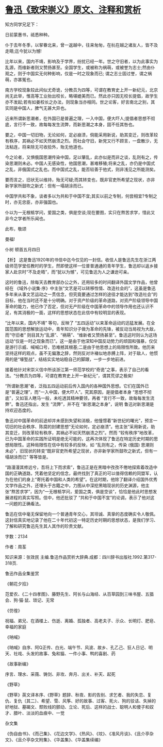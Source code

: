 # [鲁迅《致宋崇义》原文、注释和赏析](https://www.vrrw.net/wx/9443.html)

知方同学兄足下：

日前蒙惠书，祗悉种种。

仆于去年冬季，以挈眷北来，曾一返越中，往来匆匆，在杭在越之诸友人，皆不及走晤;迄今犹以为憾!

比年以来，国内不靖，影响及于学界，纷扰已经一年。世之守旧者，以为此事实为乱源，而维新者则又赞扬甚至。全国学生，或被称为祸萌，或被誉为志士;然由仆观之，则于中国实无何种影响，仅是一时之现象而已; 谓之志士固过誉，谓之祸萌，亦甚冤也。

南方学校现象较此间似尤奇诡，分教员为四等，可谓在教育史上开一新纪元，北京尚无此举，惟高等工业抬出校长，略堪媲美而已。然此亦只因无校长提倡，故学生亦不发起;若有如姜校长之办法，则现象当亦相同。世之论客，好言南北之别，其实同是中国人，脾气无甚大异也。

近来所谓新思潮者，在外国已是普遍之理，一入中国，便大吓人;提倡者思想不彻底，言行不一致，故每每发生流弊，而新思潮之本身，固不任其咎也。

要之，中国一切旧物，无论如何，定必崩溃，倘能采用新说，助其变迁，则改革较有秩序，其祸必不如天然崩溃之烈。而社会守旧，新党又行不顾言，一盘散沙，无法粘连，将来除无可收拾外，殆无他道也。

今之论者，又惧俄国思潮传染中国，足以肇乱，此亦似是而非之谈，乱则有之，传染思潮则未必。中国人无感染性，他国思潮，甚难移殖;将来之乱，亦仍是中国式之乱，非俄国式之乱也。而中国式之乱，能否较善于他式，则非浅见之所能测矣。

要而言之，旧状无以维持，殆无可疑;而其转变也，既非官吏所希望之现状，亦非新学家所鼓吹之新式：但有一塌胡涂而已。

中国学共和不象，谈者多以为共和于中国不宜;其实以前之专制，何尝相宜?专制之时，亦无忠臣，亦非强国也。

仆以为一无根柢学问，爱国之类，俱是空谈;现在要图，实只在熬苦求学，惜此又非今之学者所乐闻也。

此布，敬颂

曼福!

仆树 顿首五月四日



【析】 这是鲁迅1920年的书信中迄今仅见的一封信。收信人是鲁迅先生在浙江两级师范学堂任教时的学生，然即使这样一位普普通通的青年学生，鲁迅却以返乡接家人赴京时“不及走晤”，而“犹以为憾”，可见鲁迅为人之谦逊可亲。

这时的鲁迅，除每天去教育部办公之外，还用较多的时间翻译外国文学作品，他曾经在 《域外小说集·序》中主张“文艺是可以转移性情、改造社会的”，这虽是鲁迅多年来从事文艺运动之一贯信念，但究竟要通过怎样的途径才能达到“改造社会”的目标，他在当时还不是十分明确。对于资产阶级的革命道路，对资产阶级领导中国革命的能力，他已作了否定，但对无产阶级在中国革命中的领导作用也还认识不足，有其消极的一面，这样的思想状态在此信中有较明显的表现。

“比年以来，国内不靖” 等句，反映了 “五四运动”以来革命运动的迅猛发展。在全国范围的思想解放运动中，青年知识分子做为革命的先锋，被反动当局视为大敌，而“守旧者” 则目其为“乱源”、“祸萌”、“维新者又赞扬甚至”。鲁迅这时则认为这场运动“仅是一时之现象而已”。这一是由于他深知中国反动势力的顽固和强暴，仅仅是游行示威、喊喊口号，恐难撼其根基;二是由于他思想上的局限性所致。他历来坚持这样的观点，虽不无偏激之辞，然则反对许褚似地赤膊上阵，对于敌人，他惯用的是“壕堑战”，结结实实地站稳自己的脚跟，一步一步地前进。

接着他针对宋崇义信中所谈浙江第一师范学校的“奇诡”之事，表示了自己的看法。“分教员为四等，可谓在教育史上开一新纪元”，谓其荒谬之极矣!

“所谓新思潮”者，泛指五四运动前后传入国内的各种国外思想。它们在国外已是“普遍之理”，而“一入中国，便大吓人”。究其原因，是提倡者本身 “思想不彻底”，又如盲人瞎马一般，未吃透其精神要领，再者 “言行不一致，故每每发生流弊”。鲁迅还指出，发生 “流弊”，并不在 “新思潮之本身”，说明 鲁迅对新思潮是持欢迎态度的。

鲁迅对中国革命的前途却并未感到失望和消极，他憧憬着“新世纪的曙光”，预言一切旧的社会秩序、陈腐的封建思想“无论如何，定必崩溃”。他主张“采用新说，助其变迁，则改革较有秩序，其祸必不如天然崩溃之烈”。然而 “较有秩序”地改革，已为中国革命的实践所证明是绝无可能的，这再次体现了鲁迅在特定历史时期的思想局限性。这种局限性在信中有较多的反映，如 “乱则有之，传染 (俄国) 思潮则未必”，旧现状的转变“既非官吏所希望之现状，亦非新学家所鼓吹之新式，但有一塌胡涂而已” 等等皆是。

“路漫漫其修远兮，吾将上下而求索”，鲁迅正是在黑暗中孜孜不倦地探索着改造中国的正确道路，凭着他坚定的信念，最终找到了真正的可以值得信赖的同盟军，认为在他们的身上“寄托着中国和人类的希望”。在这时期，他除了翻译介绍国外优秀文学作品之外，还埋头于古籍之中，力图从中深挖黑暗现状的历史渊源，他主张“熬苦求学”，因为“一无根柢学问，爱国之类，俱是空谈”，恰恰是他此时思想发展进程的真实写照。信中，他还批驳了 “共和于中国不宜”的论调，表示了他对这一问题的正确看法。

鲁迅在信中毫无保留地向一个普通青年交心，其坦诚、真挚的态度确实令人敬佩。这封信真实地记录了他在二十年代初这一特定历史时期的思想状态，是我们学习、了解和研究鲁迅先生其人其作的珍贵文献。

字数：2134

作者：周荃

知识来源：张效民 主编.鲁迅作品赏析大辞典.成都：四川辞书出版社.1992.第317-318页.

鲁迅作品全集鉴赏

《朝花夕拾》

范爱农、《二十四孝图》、藤野先生、阿长与山海经、从百草园到三味书屋、五猖会、狗·猫·鼠、琐记、无常

《仿徨》

祝福、弟兄、在酒楼上、伤逝、离婚、孤独者、高老夫子、示众、长明灯、肥皂、幸福的家庭

《呐喊》

《呐喊》自序、阿Q正传、白光、端午节、风波、故乡、孔乙己、狂人日记、明天、社戏、头发的故事、兔和猫、一件小事、鸭的喜剧、药

《故事新编》

序言、理水、采薇、铸剑、非攻、奔月、出关、补天、起死

《野草》

《野草》英文译本序、《野草》题辞、秋夜、影的告别、求乞者、我的失恋、复仇、复仇〔其二〕、希望、雪、风筝、好的故事、过客、死火、狗的驳诘、失掉的好地狱、墓碣文、颓败线的颤动、立论、死后、这样的战士、聪明人和傻子和奴才、腊叶、淡淡的血痕中、一觉

杂文集

《伪自由书》、《而己集》、《花边文学》、《热风》、《坟》、《准风月谈》、《且介亭杂文》、《且介亭杂文附集》、《华盖集》、《华盖集续编》

